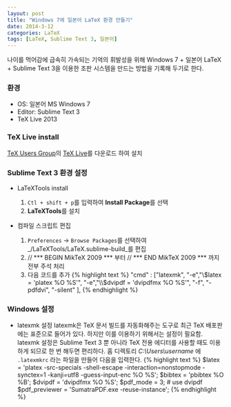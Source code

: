 ```yaml
---
layout: post
title: "Windows 7에 일본어 LaTeX 환경 만들기"
date: 2014-3-12
categories: LaTeX
tags: [LaTeX, Sublime Text 3, 일본어]
---
```


나이를 먹어감에 급속히 가속되는 기억의 휘발성을 위해 Windows 7 + 일본어 LaTeX + Sublime Text 3을 이용한 조판 시스템을 만드는 방법을 기록해 두기로 한다.

<!--more-->

### 환경
* OS: 일본어 MS Windows 7 
* Editor: Sublime Text 3
* TeX Live 2013

### TeX Live install
[TeX Users Group](http://www.tug.org)의 [TeX Live](http://www.tug.org/texlive/)를 다운로드 하여 설치

### Sublime Text 3 환경 설정
* LaTeXTools install
  1. `Ctl + shift + p`를 입력하여 **Install Package**를 선택
  2. **LaTeXTools**를 설치

* 컴파일 스크립트 편집
  1. `Preferences` -> `Browse Packages`를 선택하여 _/LaTeXTools/LaTeX.sublime-build_를 편집
  2. // *** BEGIN MikTeX 2009 *** 부터 // *** END MikTeX 2009 *** 까지 전부 주석 처리
  3. 다음 코드를 추가
{% highlight text %}
"cmd" : ["latexmk",
  "-e","\\$latex = 'platex %O %S'",
  "-e","\\$dvipdf = 'dvipdfmx %O %S'",
  "-f",
  "-pdfdvi",
  "-silent"
  ],
{% endhighlight %}

### Windows 설정
* latexmk 설정
latexmk은 TeX 문서 빌드를 자동화해주는 도구로 최근 TeX 배포판에는 표준으로 들어가 있다. 하지만 이를 이용하기 위해서는 설정이 필요함. 
latexmk 설정은 Sublime Text 3 뿐 아니라 TeX 전용 에디터를 사용할 때도 이용하게 되므로 한 번 해두면 편리하다.
홈 디렉토리 _C:\Users\username_ 에 `.latexmkrc` 라는 파일을 만들어 다음을 입력한다.
{% highlight text %}
$latex         = 'platex -src-specials -shell-escape -interaction=nonstopmode -synctex=1 -kanji=utf8 -guess-input-enc %O %S';
$bibtex        = 'pbibtex %O %B';
$dvipdf        = 'dvipdfmx %O %S';
$pdf_mode      = 3; # use dvipdf
$pdf_previewer = 'SumatraPDF.exe -reuse-instance';
{% endhighlight %}


